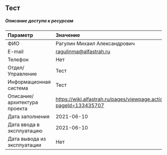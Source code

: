## Тест
##### Описание доступа к ресурсам
| Параметр                     | Значение                                                         |
| :--------------------------- | :--------------------------------------------------------------- |
| ФИО                          | Рагулин Михаил Александрович                                     |
| E-mail                       | ragulinma@alfastrah.ru                                           |
| Телефон                      | Нет                                                              |
| Отдел/Управление             | Тест                                                             |
| Информационная система       | Тест                                                             |
| Описание/архитектура проекта | https://wiki.alfastrah.ru/pages/viewpage.action?pageId=133435707 |
| Дата заполнения              | 2021-06-10                                                       |
| Дата ввода в эксплуатацию    | 2021-06-10                                                       |
| Дата вывода из эксплуатации  | Нет                                                              |


